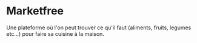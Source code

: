# **Marketfree**
Une plateforme oú l'on peut trouver ce qu'il faut (aliments, fruits, legumes etc...) pour faire sa cuisine à la maison.

